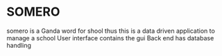 # SOMERO
somero is a Ganda word for shool thus this is a data driven application to manage a school
User interface contains the gui
Back end has database handling
